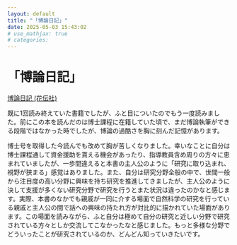 ```yaml
---
layout: default
title: "「博論日記」"
date: 2025-05-03 15:43:02
# use_mathjax: true
# categories:
---
```


# 「博論日記」

[博論日記 (花伝社)](https://www.kadensha.net/book/b10032530.html)

既に1回読み終えていた書籍でしたが、ふと目についたのでもう一度読みました。前にこの本を読んだのは博士課程に在籍していた頃で、まだ博論執筆ができる段階ではなかった時でしたが、博論の過酷さを胸に刻んだ記憶があります。

博士号を取得した今読んでも改めて胸が苦しくなりました。幸いなことに自分は博士課程通して資金援助を貰える機会があったり、指導教員含め周りの方々に恵まれていましたが、一歩間違えると本書の主人公のように「研究に取り込まれ、視野が狭まる」感覚はありました。また、自分は研究分野全般の中で、世間一般から注目度の高い分野に興味を持ち研究を推進してきましたが、主人公のように決して支援が多くない研究分野で研究を行うとまた状況は違ったのかなと感じます。実際、本書のなかでも親戚が一同に介する場面で自然科学の研究を行っている親戚と主人公の間で話への興味の持たれ方が対比的に描かれていた場面があります。この場面を読みながら、ふと自分は極めて自分の研究と近しい分野で研究されている方々としか交流してこなかったなと感じました。もっと多様な分野でどういったことが研究されているのか、どんどん知っていきたいです。
